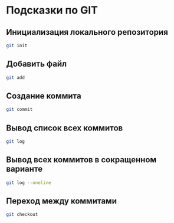 # Подсказки по GIT

## Инициализация локального репозитория

```sh
git init
```

## Добавить файл

```sh
git add
```

## Создание коммита

```sh
git commit
```

## Вывод список всех коммитов

```sh
git log
```

## Вывод всех коммитов в сокращенном варианте

```sh
git log --oneline
```

## Переход между коммитами

```sh
git checkout
```